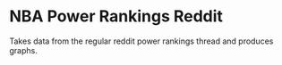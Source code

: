 # NBA Power Rankings Reddit

Takes data from the regular reddit power rankings thread and produces graphs.
